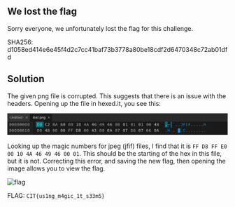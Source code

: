 
## We lost the flag
Sorry everyone, we unfortunately lost the flag for this challenge.

SHA256: d1058ed414e6e45f4d2c7cc41baf73b3778a80be18cdf2d6470348c72ab01dfd

## Solution

The given png file is corrupted. This suggests that there is an issue with the headers. Opening up the file in hexed.it, you see this:

 ![hex](hex.png)

 Looking up the magic numbers for jpeg (jfif) files, I find that it is `FF D8 FF E0 00 10 4A 46
49 46 00 01`. This should be the starting of the hex in this file, but it is not. Correcting this error, and saving the new flag, then opening the image allows you to view the flag. 

![flag](lost.jpeg)

FLAG: `CIT{us1ng_m4gic_1t_s33m5}`


